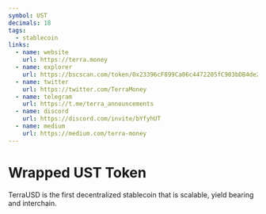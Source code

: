 ```yaml
---
symbol: UST
decimals: 18
tags:
  - stablecoin
links:
  - name: website
    url: https://terra.money
  - name: explorer
    url: https://bscscan.com/token/0x23396cF899Ca06c4472205fC903bDB4de249D6fC
  - name: twitter
    url: https://twitter.com/TerraMoney
  - name: telegram
    url: https://t.me/terra_announcements
  - name: discord
    url: https://discord.com/invite/bYfyhUT
  - name: medium
    url: https://medium.com/terra-money
---
```


# Wrapped UST Token

TerraUSD is the first decentralized stablecoin that is scalable, yield bearing and interchain.
